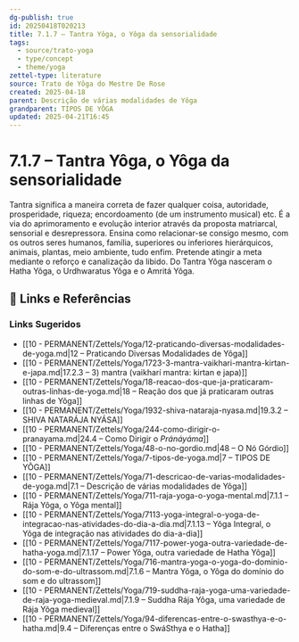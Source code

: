 ```yaml
---
dg-publish: true
id: 20250418T020213
title: 7.1.7 – Tantra Yôga, o Yôga da sensorialidade
tags:
  - source/trato-yoga
  - type/concept
  - theme/yoga
zettel-type: literature
source: Trato de Yôga do Mestre De Rose
created: 2025-04-18
parent: Descrição de várias modalidades de Yôga
grandparent: TIPOS DE YÔGA
updated: 2025-04-21T16:45
---
```


# 7.1.7 – Tantra Yôga, o Yôga da sensorialidade

Tantra significa a maneira correta de fazer qualquer coisa, autoridade, prosperidade, riqueza; encordoamento (de um instrumento musical) etc. É a via do aprimoramento e evolução interior através da proposta matriarcal, sensorial e desrepressora. Ensina como relacionar-se consigo mesmo, com os outros seres humanos, família, superiores ou inferiores hierárquicos, animais, plantas, meio ambiente, tudo enfim. Pretende atingir a meta mediante o reforço e canalização da libido. Do Tantra Yôga nasceram o Hatha Yôga, o Urdhwaratus Yôga e o Amritá Yôga.

## 🔗 Links e Referências











### Links Sugeridos

- [[10 - PERMANENT/Zettels/Yoga/12-praticando-diversas-modalidades-de-yoga.md|12 – Praticando Diversas Modalidades de Yôga]]
- [[10 - PERMANENT/Zettels/Yoga/1723-3-mantra-vaikhari-mantra-kirtan-e-japa.md|17.2.3 – 3) mantra (vaikharí mantra: kirtan e japa)]]
- [[10 - PERMANENT/Zettels/Yoga/18-reacao-dos-que-ja-praticaram-outras-linhas-de-yoga.md|18 – Reação dos que já praticaram outras linhas de Yôga]]
- [[10 - PERMANENT/Zettels/Yoga/1932-shiva-nataraja-nyasa.md|19.3.2 – SHIVA NATARÁJA NYÁSA]]
- [[10 - PERMANENT/Zettels/Yoga/244-como-dirigir-o-pranayama.md|24.4 – Como Dirigir o *Pránáyáma*]]
- [[10 - PERMANENT/Zettels/Yoga/48-o-no-gordio.md|48 – O Nó Górdio]]
- [[10 - PERMANENT/Zettels/Yoga/7-tipos-de-yoga.md|7 – TIPOS DE YÔGA]]
- [[10 - PERMANENT/Zettels/Yoga/71-descricao-de-varias-modalidades-de-yoga.md|7.1 – Descrição de várias modalidades de Yôga]]
- [[10 - PERMANENT/Zettels/Yoga/711-raja-yoga-o-yoga-mental.md|7.1.1 – Rája Yôga, o Yôga mental]]
- [[10 - PERMANENT/Zettels/Yoga/7113-yoga-integral-o-yoga-de-integracao-nas-atividades-do-dia-a-dia.md|7.1.13 – Yôga Integral, o Yôga de integração nas atividades do dia-a-dia]]
- [[10 - PERMANENT/Zettels/Yoga/7117-power-yoga-outra-variedade-de-hatha-yoga.md|7.1.17 – Power Yôga, outra variedade de Hatha Yôga]]
- [[10 - PERMANENT/Zettels/Yoga/716-mantra-yoga-o-yoga-do-dominio-do-som-e-do-ultrassom.md|7.1.6 – Mantra Yôga, o Yôga do domínio do som e do ultrassom]]
- [[10 - PERMANENT/Zettels/Yoga/719-suddha-raja-yoga-uma-variedade-de-raja-yoga-medieval.md|7.1.9 – Suddha Rája Yôga, uma variedade de Rája Yôga medieval]]
- [[10 - PERMANENT/Zettels/Yoga/94-diferencas-entre-o-swasthya-e-o-hatha.md|9.4 – Diferenças entre o SwáSthya e o Hatha]]